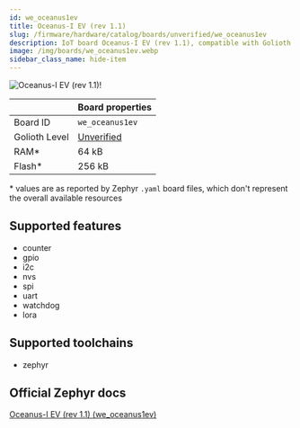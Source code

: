 ```yaml
---
id: we_oceanus1ev
title: Oceanus-I EV (rev 1.1)
slug: /firmware/hardware/catalog/boards/unverified/we_oceanus1ev
description: IoT board Oceanus-I EV (rev 1.1), compatible with Golioth at unverified level.
image: /img/boards/we_oceanus1ev.webp
sidebar_class_name: hide-item
---
```


[//]: # (This is an auto-generated file, do not edit! Changes to it will be lost upon re-generation)

![Oceanus-I EV (rev 1.1)!](/img/boards/we_oceanus1ev.webp "Oceanus-I EV (rev 1.1)")

|                | Board properties     |
| -------------  | -------------------- |
| Board ID       | `we_oceanus1ev` |
| Golioth Level  | [Unverified](/firmware/hardware#unverified-boards) |
| RAM*           | 64 kB |
| Flash*         | 256 kB |

\* values are as reported by Zephyr `.yaml` board files, which don't represent the overall available resources



## Supported features

* counter
* gpio
* i2c
* nvs
* spi
* uart
* watchdog
* lora

## Supported toolchains

* zephyr

## Official Zephyr docs

[Oceanus-I EV (rev 1.1) (we_oceanus1ev)](https://docs.zephyrproject.org/latest/boards/we/oceanus1ev/doc/index.html)
